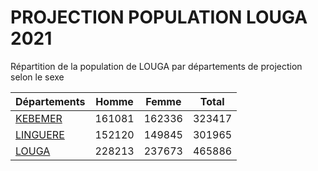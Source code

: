 # PROJECTION POPULATION LOUGA 2021
	
Répartition de la population de LOUGA par départements de projection selon le sexe
	
| Départements  | Homme | Femme | Total |
| --------- |:-----:|:-----:|:-----:|
| [KEBEMER](KEBEMER) | 161081 | 162336 | 323417 |
| [LINGUERE](LINGUERE) | 152120 | 149845 | 301965 |
| [LOUGA](LOUGA) | 228213 | 237673 | 465886 |
